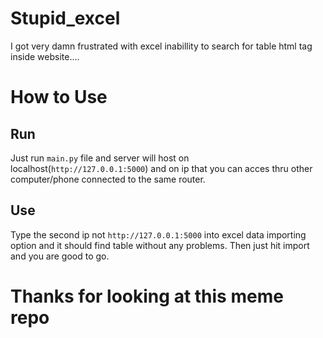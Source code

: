 # Stupid_excel
I got very damn frustrated with excel inabillity to search for table html tag inside website....

# How to Use

## Run

Just run `main.py` file and server will host on localhost(`http://127.0.0.1:5000`) and on ip that you can acces thru other computer/phone connected to the same router.

## Use

Type the second ip not `http://127.0.0.1:5000` into excel data importing option and it should find table without any problems. Then just hit import and you are good to go.

# Thanks for looking at this meme repo